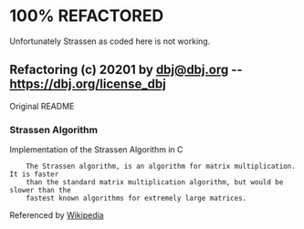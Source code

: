 # 100% REFACTORED 

Unfortunately Strassen as coded here is not working. 

Refactoring (c) 20201 by dbj@dbj.org -- https://dbj.org/license_dbj 
---

Original README

### Strassen Algorithm

Implementation of the Strassen Algorithm in C

        The Strassen algorithm, is an algorithm for matrix multiplication. It is faster
        than the standard matrix multiplication algorithm, but would be slower than the
        fastest known algorithms for extremely large matrices.

Referenced by [Wikipedia](https://en.wikipedia.org/wiki/Strassen_algorithm)
